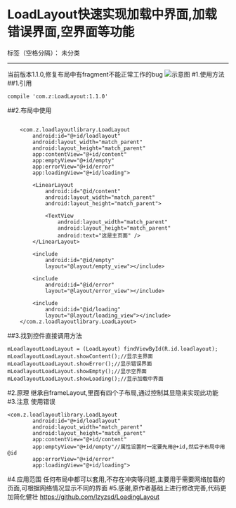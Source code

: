 ﻿# LoadLayout快速实现加载中界面,加载错误界面,空界面等功能

标签（空格分隔）： 未分类

---
当前版本1.1.0,修复布局中有fragment不能正常工作的bug
![示意图][1]
#1.使用方法
##1.引用
```
compile 'com.z:LoadLayout:1.1.0'
```
##2.布局中使用
```

    <com.z.loadlayoutlibrary.LoadLayout
        android:id="@+id/loadlayout"
        android:layout_width="match_parent"
        android:layout_height="match_parent"
        app:contentView="@+id/content"
        app:emptyView="@+id/empty"
        app:errorView="@+id/error"
        app:loadingView="@+id/loading">

        <LinearLayout
            android:id="@id/content"
            android:layout_width="match_parent"
            android:layout_height="match_parent">

            <TextView
                android:layout_width="match_parent"
                android:layout_height="match_parent"
                android:text="这是主页面" />
        </LinearLayout>

        <include
            android:id="@id/empty"
            layout="@layout/empty_view"></include>

        <include
            android:id="@id/error"
            layout="@layout/error_view"></include>

        <include
            android:id="@id/loading"
            layout="@layout/loading_view"></include>
    </com.z.loadlayoutlibrary.LoadLayout>
```
##3.找到控件直接调用方法
```
mLoadlayoutLoadLayout = (LoadLayout) findViewById(R.id.loadlayout);
mLoadlayoutLoadLayout.showContent();//显示主界面
mLoadlayoutLoadLayout.showError();//显示错误界面
mLoadlayoutLoadLayout.showEmpty();//显示空界面
mLoadlayoutLoadLayout.showLoading();//显示加载中界面
```
#2.原理
继承自frameLayout,里面有四个子布局,通过控制其显隐来实现此功能
#3.注意
使用错误
```
<com.z.loadlayoutlibrary.LoadLayout
        android:id="@+id/loadlayout"
        android:layout_width="match_parent"
        android:layout_height="match_parent"
        app:contentView="@+id/content"
        app:emptyView="@+id/empty"//属性设置时一定要先用@+id,然后子布局中用@id
        app:errorView="@+id/error"
        app:loadingView="@+id/loading">
```
#4.应用范围
任何布局中都可以套用,不存在冲突等问题,主要用于需要网络加载的页面,可根据网络情况显示不同的界面
#5.感谢,原作者基础上进行修改完善,代码更加简化健壮
https://github.com/lzyzsd/LoadingLayout


  [1]: https://github.com/zxyaust/LoadLayout/blob/master/2016-10-26_14_17_01.gif?raw=true

